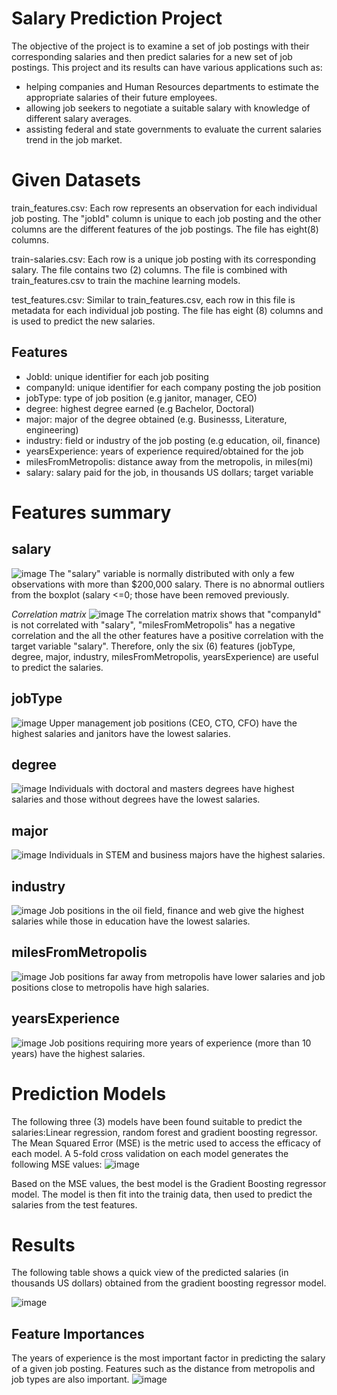 # Salary Prediction Project

The objective of the project is to examine a set of job postings with their corresponding salaries and then predict salaries for a new set of job postings.
This project and its results can have various applications such as:
- helping companies and Human Resources departments to estimate the appropriate salaries of their future employees. 
- allowing job seekers to negotiate a suitable salary with knowledge of different salary averages.
- assisting federal and state governments to evaluate the current salaries trend in the job market.


# Given Datasets

train_features.csv: Each row represents an observation for each individual job posting. The "jobId" column is unique to each job posting and the other columns are the different features of the job postings. The file has eight(8) columns.

train-salaries.csv: Each row is a unique job posting with its corresponding salary. The file contains two (2) columns. The file is combined with train_features.csv to train the machine learning models.

test_features.csv: Similar to train_features.csv, each row in this file is metadata for each individual job posting. The file has eight (8) columns and is used to predict the new salaries. 

## Features

* JobId: unique identifier for each job positing
* companyId: unique identifier for each company posting the job position
* jobType: type of job position (e.g janitor, manager, CEO)
* degree: highest degree earned (e.g Bachelor, Doctoral)
* major: major of the degree obtained (e.g. Businesss, Literature, engineering)
* industry: field or industry of the job posting (e.g education, oil, finance)
* yearsExperience: years of experience required/obtained for the job
* milesFromMetropolis: distance away from the metropolis, in miles(mi)
* salary: salary paid for the job, in thousands US dollars; target variable



# Features summary
## salary
![image](https://user-images.githubusercontent.com/70416558/120111457-aa552180-c137-11eb-840f-c3ed7d7352bd.png)
The "salary" variable is normally distributed with only a few observations with more than $200,000 salary. There is no abnormal outliers from the boxplot (salary <=0; those have been removed previously. 


*Correlation matrix*
![image](https://user-images.githubusercontent.com/70416558/120111553-fb651580-c137-11eb-8f80-c3168ba341de.png)
The correlation matrix shows that "companyId" is not correlated with "salary", "milesFromMetropolis" has a negative correlation and the all the other features have a positive correlation with the target variable "salary". Therefore, only the six (6) features (jobType, degree, major, industry, milesFromMetropolis, yearsExperience) are useful to predict the salaries. 


## jobType
![image](https://user-images.githubusercontent.com/70416558/120111765-da50f480-c138-11eb-825b-56d699f87992.png)
Upper management job positions (CEO, CTO, CFO) have the highest salaries and janitors have the lowest salaries. 


## degree
![image](https://user-images.githubusercontent.com/70416558/120111864-36b41400-c139-11eb-942d-ff84d7b52e80.png)
Individuals with doctoral and masters degrees have highest salaries and those without degrees have the lowest salaries.


## major
![image](https://user-images.githubusercontent.com/70416558/120111883-44699980-c139-11eb-8b77-0f1fe55ad9cd.png)
Individuals in STEM and business majors have the highest salaries.


## industry
![image](https://user-images.githubusercontent.com/70416558/120111809-feacd100-c138-11eb-8677-f3434675c289.png)
Job positions in the oil field, finance and web give the highest salaries while those in education have the lowest salaries.


## milesFromMetropolis
![image](https://user-images.githubusercontent.com/70416558/120111911-58ad9680-c139-11eb-81db-356a2029d976.png)
Job positions far away from metropolis have lower salaries and job positions close to metropolis have high salaries. 


## yearsExperience
![image](https://user-images.githubusercontent.com/70416558/120111857-2734cb00-c139-11eb-95b6-967e6ace7e6e.png)
Job positions requiring more years of experience (more than 10 years) have the highest salaries.



# Prediction Models 
The following three (3) models have been found suitable to predict the salaries:Linear regression, random forest and gradient boosting regressor.
The Mean Squared Error (MSE) is the metric used to access the efficacy of each model. A 5-fold cross validation on each model generates the following MSE values:
![image](https://user-images.githubusercontent.com/70416558/120112191-729ba900-c13a-11eb-84a4-b700faf81473.png)

Based on the MSE values, the best model is the Gradient Boosting regressor model. The model is then fit into the trainig data, then used to predict the salaries from the test features. 



# Results
The following table shows a quick view of the predicted salaries (in thousands US dollars) obtained from the gradient boosting regressor model. 

![image](https://user-images.githubusercontent.com/70416558/120112428-6fed8380-c13b-11eb-8615-f0f87f364495.png)


## Feature Importances
The years of experience is the most important factor in predicting the salary of a given job posting. Features such as the distance from metropolis and job types are also important.
![image](https://user-images.githubusercontent.com/70416558/120112529-d07cc080-c13b-11eb-80dd-f03dcd8a660d.png)
